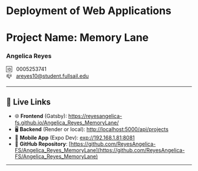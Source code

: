 # Deployment of Web Applications

# Project Name: Memory Lane 

### Angelica Reyes

🆔 &nbsp; 0005253741  
📪 &nbsp; areyes10@student.fullsail.edu

---

## 🚀 Live Links

- 🌐 **Frontend** (Gatsby): https://reyesangelica-fs.github.io/Angelica_Reyes_MemoryLane/
- 🖥️ **Backend** (Render or local): [http://localhost:5000/api/projects](http://localhost:5000/api/projects)
- 📱 **Mobile App** (Expo Dev): [exp://192.168.1.81:8081](exp://192.168.1.81:8081)
- 📂 **GitHub Repository**: [https://github.com/ReyesAngelica-FS/Angelica_Reyes_MemoryLane](https://github.com/ReyesAngelica-FS/Angelica_Reyes_MemoryLane)

---